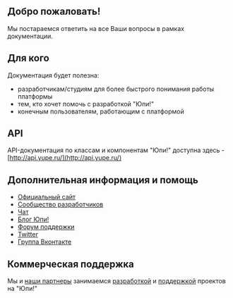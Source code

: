 ## Добро пожаловать! ##

Мы постараемся ответить на все Ваши вопросы в рамках документации.

## Для кого ##
Документация будет полезна:

 * разработчикам/студиям для более быстрого понимания работы платформы
 * тем, кто хочет помочь с разработкой "Юпи!"
 * конечным пользователям, работающим с платформой

## API ##
API-документация по классам и компонентам "Юпи!" доступна здесь - [http://api.yupe.ru/](http://api.yupe.ru/)

## Дополнительная информация и помощь ##

* [Официальный сайт](http://yupe-project.ru/)
* [Сообщество разработчиков](http://yupe.ru/)
* [Чат](http://gitter.im/yupe/yupe)
* [Блог Юпи!](http://yupe.ru/blogs/yupe-mini-cms-yii)
* [Форум поддержки](http://yupe.ru/talk/)
* [Twitter](https://twitter.com/#!/YupeCms)
* [Группа Вконтакте](https://vk.com/yupecms)


## Коммерческая поддержка ##

Мы и [наши партнеры](http://yupe-project.ru/partners) занимаемся [разработкой](http://yupe-project.ru/service/development) и [поддержкой](http://yupe-project.ru/service/support) проектов на "Юпи!"
